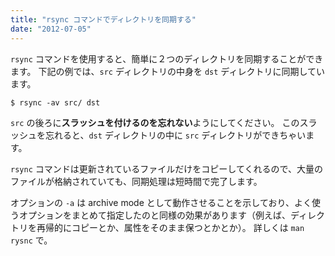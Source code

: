```yaml
---
title: "rsync コマンドでディレクトリを同期する"
date: "2012-07-05"
---
```


`rsync` コマンドを使用すると、簡単に２つのディレクトリを同期することができます。
下記の例では、`src` ディレクトリの中身を `dst` ディレクトリに同期しています。

```
$ rsync -av src/ dst
```

`src` の後ろに**スラッシュを付けるのを忘れない**ようにしてください。
このスラッシュを忘れると、`dst` ディレクトリの中に `src` ディレクトリができちゃいます。

`rsync` コマンドは更新されているファイルだけをコピーしてくれるので、大量のファイルが格納されていても、同期処理は短時間で完了します。

オプションの `-a` は archive mode として動作させることを示しており、よく使うオプションをまとめて指定したのと同様の効果があります（例えば、ディレクトリを再帰的にコピーとか、属性をそのまま保つとかとか）。
詳しくは `man rysnc` で。

